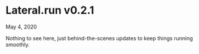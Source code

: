 # Lateral.run v0.2.1

May 4, 2020

Nothing to see here, just behind-the-scenes updates to keep things running
smoothly.
